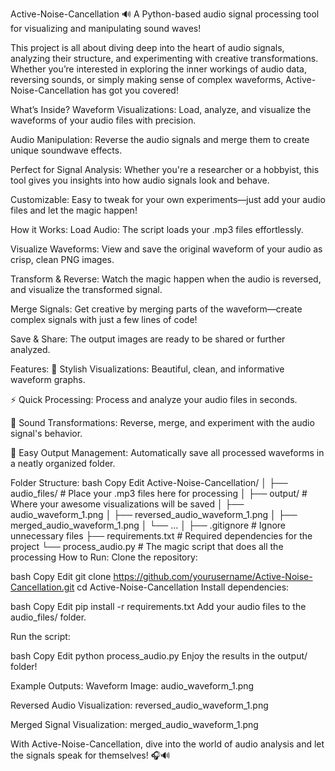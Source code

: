 Active-Noise-Cancellation
🔊 A Python-based audio signal processing tool for visualizing and manipulating sound waves!

This project is all about diving deep into the heart of audio signals, analyzing their structure, and experimenting with creative transformations. Whether you’re interested in exploring the inner workings of audio data, reversing sounds, or simply making sense of complex waveforms, Active-Noise-Cancellation has got you covered!

What’s Inside?
Waveform Visualizations: Load, analyze, and visualize the waveforms of your audio files with precision.

Audio Manipulation: Reverse the audio signals and merge them to create unique soundwave effects.

Perfect for Signal Analysis: Whether you're a researcher or a hobbyist, this tool gives you insights into how audio signals look and behave.

Customizable: Easy to tweak for your own experiments—just add your audio files and let the magic happen!

How it Works:
Load Audio: The script loads your .mp3 files effortlessly.

Visualize Waveforms: View and save the original waveform of your audio as crisp, clean PNG images.

Transform & Reverse: Watch the magic happen when the audio is reversed, and visualize the transformed signal.

Merge Signals: Get creative by merging parts of the waveform—create complex signals with just a few lines of code!

Save & Share: The output images are ready to be shared or further analyzed.

Features:
🎨 Stylish Visualizations: Beautiful, clean, and informative waveform graphs.

⚡ Quick Processing: Process and analyze your audio files in seconds.

🔄 Sound Transformations: Reverse, merge, and experiment with the audio signal's behavior.

📂 Easy Output Management: Automatically save all processed waveforms in a neatly organized folder.

Folder Structure:
bash
Copy
Edit
Active-Noise-Cancellation/
│
├── audio_files/                # Place your .mp3 files here for processing
│
├── output/                     # Where your awesome visualizations will be saved
│   ├── audio_waveform_1.png
│   ├── reversed_audio_waveform_1.png
│   ├── merged_audio_waveform_1.png
│   └── ...
│
├── .gitignore                  # Ignore unnecessary files
├── requirements.txt            # Required dependencies for the project
└── process_audio.py            # The magic script that does all the processing
How to Run:
Clone the repository:

bash
Copy
Edit
git clone https://github.com/yourusername/Active-Noise-Cancellation.git
cd Active-Noise-Cancellation
Install dependencies:

bash
Copy
Edit
pip install -r requirements.txt
Add your audio files to the audio_files/ folder.

Run the script:

bash
Copy
Edit
python process_audio.py
Enjoy the results in the output/ folder!

Example Outputs:
Waveform Image: audio_waveform_1.png

Reversed Audio Visualization: reversed_audio_waveform_1.png

Merged Signal Visualization: merged_audio_waveform_1.png

With Active-Noise-Cancellation, dive into the world of audio analysis and let the signals speak for themselves! 🎧🔊
